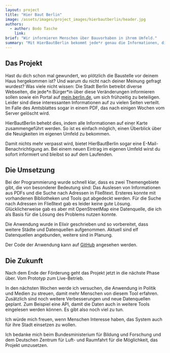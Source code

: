 ```yaml
---
layout: project
title: "Hier Baut Berlin"
image: /assets/images/project_images/hierbautberlin/header.jpg
authors:
  - author: Bodo Tasche
    link:
brief: "Wir informieren Menschen über Bauvorhaben in ihrem Umfeld."
summary: "Mit HierBautBerlin bekommt jede*r genau die Informationen, die das direkte Lebensumfeld betreffen."
---
```


## Das Projekt

Hast du dich schon mal gewundert, wo plötzlich die Baustelle vor deinem Haus hergekommen ist? Und warum du nicht nach deiner Meinung gefragt wurdest? Was viele nicht wissen: Die Stadt Berlin betreibt diverse Webseiten, die jede\*n Bürger\*in über diese Veränderungen informieren sollen sowie ein Portal auf [mein.berlin.de](mein.berlin.de), um sich frühzeitig zu beteiligen. Leider sind diese interessanten Informationen auf zu vielen Seiten verteilt. Im Falle des Amtsblattes sogar in einem PDF, das nach einigen Wochen vom Server gelöscht wird.

HierBautBerlin behebt dies, indem alle Informationen auf einer Karte zusammengeführt werden. So ist es einfach möglich, einen Überblick über die Neuigkeiten im eigenen Umfeld zu bekommen.

Damit nichts mehr verpasst wird, bietet HierBautBerlin sogar eine E-Mail-Benachrichtigung an. Bei einem neuen Eintrag im eigenen Umfeld wirst du sofort informiert und bleibst so auf dem Laufenden.

## Die Umsetzung

Bei der Programmierung wurde schnell klar, dass es zwei Themengebiete gibt, die von besonderer Bedeutung sind: Das Auslesen von Informationen aus PDFs und die Suche nach Adressen in Fließtext. Ersteres konnte mit vorhandenen Bibliotheken und Tools gut abgedeckt werden. Für die Suche nach Adressen im Fließtext gab es leider keine gute Lösung. Glücklicherweise gab es aber mit OpenStreetMap eine Datenquelle, die ich als Basis für die Lösung des Problems nutzen konnte.

Die Anwendung wurde in Elixir geschrieben und so vorbereitet, dass weitere Städte und Datenquellen aufgenommen. Aktuell sind elf Datenquellen angebunden, weitere sind in Planung.

Der Code der Anwendung kann auf [GitHub](https://github.com/HierBautBerlin/website/) angesehen werden.

## Die Zukunft

Nach dem Ende der Förderung geht das Projekt jetzt in die nächste Phase über. Vom Prototyp zum Live-Betrieb.

In den nächsten Wochen werde ich versuchen, die Anwendung in Politik und Medien zu streuen, damit mehr Menschen von diesem Tool erfahren. Zusätzlich sind noch weitere Verbesserungen und neue Datenquellen geplant. Zum Beispiel eine API, damit die Daten auch in weitere Tools eingelesen werden können. Es gibt also noch viel zu tun.

Ich würde mich freuen, wenn Menschen Interesse haben, das System auch für ihre Stadt einsetzen zu wollen.

Ich bedanke mich beim Bundesministerium für Bildung und Forschung und dem Deutschen Zentrum für Luft- und Raumfahrt für die Möglichkeit, das Projekt umzusetzen.
